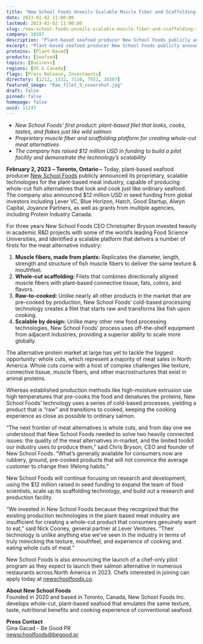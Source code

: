 ```yaml
---
title: "New School Foods Unveils Scalable Muscle Fiber and Scaffolding Technology for Whole-Cut Meat Alternatives"
date: 2023-02-02 11:00:00
lastmod: 2023-02-02 11:00:00
slug: /new-school-foods-unveils-scalable-muscle-fiber-and-scaffolding-technology-whole-cut-meat
company: 10387
description: "Plant-based seafood producer New School Foods publicly announces its proprietary, scalable technologies for the plant-based meat industry, capable of producing whole-cut fish alternatives that look and cook just like ordinary seafood."
excerpt: "Plant-based seafood producer New School Foods publicly announces its proprietary, scalable technologies for the plant-based meat industry, capable of producing whole-cut fish alternatives that look and cook just like ordinary seafood."
proteins: [Plant-Based]
products: [Seafood]
topics: [Business]
regions: [US & Canada]
flags: [Press Release, Investments]
directory: [1212, 1332, 7110, 7552, 10387]
featured_image: "Raw_filet_5_covershot.jpg"
draft: false
pinned: false
homepage: false
uuid: 11247
---
```

<ul>
<li><em>New School Foods’ first product: plant-based filet that looks, cooks, tastes, and flakes just like wild salmon</em></li>
<li><em>Proprietary muscle fiber and scaffolding platform for creating whole-cut meat alternatives</em></li>
<li><em>The company has raised $12 million USD in funding to build a pilot facility and demonstrate the technology’s scalability</em></li>
</ul>
<p><strong>February 2, 2023</strong> <strong>– Toronto, Ontario –</strong> Today, plant-based seafood producer <a href="https://www.newschoolfoods.co/">New School Foods</a> publicly announced its proprietary, scalable technologies for the plant-based meat industry, capable of producing whole-cut fish alternatives that look and cook just like ordinary seafood. The company also announced $12 million USD in seed funding from global investors including Lever VC, Blue Horizon, Hatch, Good Startup, Alwyn Capital, Joyance Partners, as well as grants from multiple agencies, including Protein Industry Canada.</p>
<p>For three years New School Foods CEO Christopher Bryson invested heavily in academic R&D projects with some of the world’s leading Food Science Universities, and identified a scalable platform that delivers a number of firsts for the meat alternative industry:</p>
<ol>
<li><strong>Muscle fibers, made from plants: </strong>Replicates the diameter, length, strength and structure of fish muscle fibers to deliver the same texture & mouthfeel.</li>
<li><strong>Whole-cut scaffolding: </strong>Filets that combines directionally aligned muscle fibers with plant-based connective tissue, fats, colors, and flavors.</li>
<li><strong>Raw-to-cooked: </strong>Unlike nearly all other products in the market that are pre-cooked by production, New School Foods’ cold-based processing technology creates a filet that starts raw and transforms like fish upon cooking.</li>
<li><strong>Scalable by design:</strong> Unlike many other new food processing technologies, New School Foods’ process uses off-the-shelf equipment from adjacent industries, providing a superior ability to scale more globally.</li>
</ol>
<p>The alternative protein market at large has yet to tackle the biggest opportunity: whole cuts, which represent a majority of meat sales in North America. Whole cuts come with a host of complex challenges like texture, connective tissue, muscle fibers, and other macrostructures that exist in animal proteins.</p>
<p>Whereas established production methods like high-moisture extrusion use high temperatures that pre-cooks the food and denatures the proteins, New School Foods’ technology uses a series of cold-based processes, yielding a product that is “raw” and transitions to cooked, keeping the cooking experience as close as possible to ordinary salmon.</p>
<p>“The next frontier of meat alternatives is whole cuts, and from day one we understood that New School Foods needed to solve two heavily connected issues: the quality of the meat alternatives in-market, and the limited toolkit our industry uses to produce them,” said Chris Bryson, CEO and founder of New School Foods. “What’s generally available for consumers now are rubbery, ground, pre-cooked products that will not convince the average customer to change their lifelong habits.”</p>
<p>New School Foods will continue focusing on research and development, using the $12 million raised in seed funding to expand the team of food scientists, scale up its scaffolding technology, and build out a research and production facility. </p>
<p>“We invested in New School Foods because they recognized that the existing production technologies in the plant-based meat industry are insufficient for creating a whole-cut product that consumers genuinely want to eat,” said Nick Cooney, general partner at Lever Ventures. “Their technology is unlike anything else we’ve seen in the industry in terms of truly mimicking the texture, mouthfeel, and experience of cooking and eating whole cuts of meat.”</p>
<p>New School Foods is also announcing the launch of a chef-only pilot program as they expect to launch their salmon alternative in numerous restaurants across North America in 2023. Chefs interested in joining can apply today at <a href="http://newschoolfoods.co">newschoolfoods.co</a>.</p>
<p><strong>About New School Foods</strong><br />
Founded in 2020 and based in Toronto, Canada, New School Foods Inc. develops whole-cut, plant-based seafood that emulates the same texture, taste, nutritional benefits and cooking experience of conventional seafood.</p>
<p><strong>Press Contact</strong><br />
Gina Gacad - Be Good PR<br />
<a href="mailto:newschoolfoods@begood.pr">newschoolfoods@begood.pr</a></p>
